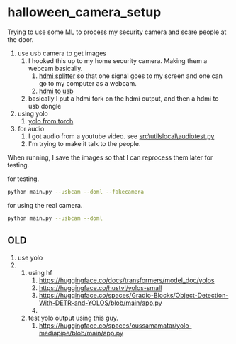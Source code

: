 # halloween_camera_setup

Trying to use some ML to process my security camera and scare people at the door.

1. use usb camera to get images
   1. I hooked this up to my home security camera. Making them a webcam basically.
      1. [hdmi splitter](https://www.amazon.com/gp/product/B005HXFARS/ref=ppx_yo_dt_b_search_asin_title?ie=UTF8&psc=1) so that one signal goes to my screen and one can go to my computer as a webcam.
      2. [hdmi to usb](https://www.amazon.com/gp/product/B09FLN63B3/ref=ppx_yo_dt_b_search_asin_title?ie=UTF8&psc=1)
   2. basically I put a hdmi fork on the hdmi output, and then a hdmi to usb dongle
2. using yolo
   1. [yolo from torch](https://github.com/ultralytics/yolov5>)
3. for audio
   1. I got audio from a youtube video. see [src\utilslocal\audiotest.py](src\utilslocal\audiotest.py)
   2. I'm trying to make it talk to the people.

When running, I save the images so that I can reprocess them later for testing.

for testing.

```bash
python main.py --usbcam --doml --fakecamera
```

for using the real camera.

```bash
python main.py --usbcam --doml
```

## OLD

1. use yolo
2.
   1. using hf
      1. <https://huggingface.co/docs/transformers/model_doc/yolos>
      2. <https://huggingface.co/hustvl/yolos-small>
      3. <https://huggingface.co/spaces/Gradio-Blocks/Object-Detection-With-DETR-and-YOLOS/blob/main/app.py>
      4.
   2. test yolo output using this guy.
      1. <https://huggingface.co/spaces/oussamamatar/yolo-mediapipe/blob/main/app.py>
